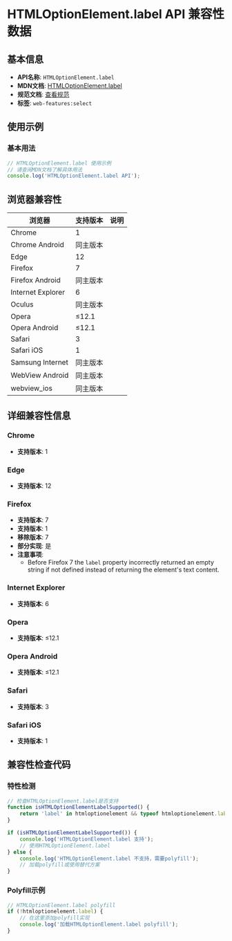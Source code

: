 # HTMLOptionElement.label API 兼容性数据

## 基本信息

- **API名称**: `HTMLOptionElement.label`
- **MDN文档**: [HTMLOptionElement.label](https://developer.mozilla.org/docs/Web/API/HTMLOptionElement/label)
- **规范文档**: [查看规范](https://html.spec.whatwg.org/multipage/form-elements.html#dom-option-label)
- **标签**: `web-features:select`

## 使用示例

### 基本用法

```javascript
// HTMLOptionElement.label 使用示例
// 请查阅MDN文档了解具体用法
console.log('HTMLOptionElement.label API');
```

## 浏览器兼容性

| 浏览器 | 支持版本 | 说明 |
|--------|----------|------|
| Chrome | 1 |  |
| Chrome Android | 同主版本 |  |
| Edge | 12 |  |
| Firefox | 7 |  |
| Firefox Android | 同主版本 |  |
| Internet Explorer | 6 |  |
| Oculus | 同主版本 |  |
| Opera | ≤12.1 |  |
| Opera Android | ≤12.1 |  |
| Safari | 3 |  |
| Safari iOS | 1 |  |
| Samsung Internet | 同主版本 |  |
| WebView Android | 同主版本 |  |
| webview_ios | 同主版本 |  |

## 详细兼容性信息

### Chrome

- **支持版本**: 1

### Edge

- **支持版本**: 12

### Firefox

- **支持版本**: 7
- **支持版本**: 1
- **移除版本**: 7
- **部分实现**: 是
- **注意事项**:
  - Before Firefox 7 the `label` property incorrectly returned an empty string if not defined instead of returning the element's text content.

### Internet Explorer

- **支持版本**: 6

### Opera

- **支持版本**: ≤12.1

### Opera Android

- **支持版本**: ≤12.1

### Safari

- **支持版本**: 3

### Safari iOS

- **支持版本**: 1

## 兼容性检查代码

### 特性检测

```javascript
// 检查HTMLOptionElement.label是否支持
function isHTMLOptionElementLabelSupported() {
    return 'label' in htmloptionelement && typeof htmloptionelement.label === 'function';
}

if (isHTMLOptionElementLabelSupported()) {
    console.log('HTMLOptionElement.label 支持');
    // 使用HTMLOptionElement.label
} else {
    console.log('HTMLOptionElement.label 不支持，需要polyfill');
    // 加载polyfill或使用替代方案
}
```

### Polyfill示例

```javascript
// HTMLOptionElement.label polyfill
if (!htmloptionelement.label) {
    // 在这里添加polyfill实现
    console.log('加载HTMLOptionElement.label polyfill');
}
```

